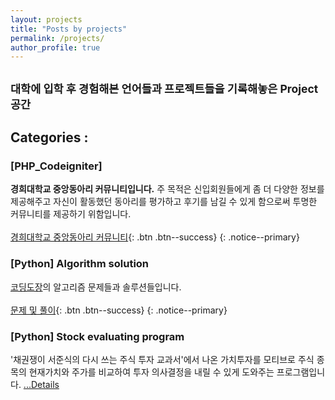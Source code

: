 ```yaml
---
layout: projects
title: "Posts by projects"
permalink: /projects/
author_profile: true
---
```

<sub>대학에 입학 후 경험해본 언어들과 프로젝트들을 기록해놓은 Project 공간</sub>
---
## Categories :
### [PHP_Codeigniter]
**경희대학교 중앙동아리 커뮤니티입니다.** 주 목적은 신입회원들에게 좀 더 다양한 정보를 제공해주고 자신이 활동했던 동아리를 평가하고 후기를 남길 수 있게 함으로써 투명한 커뮤니티를 제공하기 위함입니다.<br><br>
[경희대학교 중앙동아리 커뮤니티](//www.khuclub.co.kr){: .btn .btn--success}
{: .notice--primary}



### [Python] Algorithm solution
[코딩도장](http://codingdojang.com/)의 알고리즘 문제들과 솔루션들입니다.
<br><br>
[문제 및 풀이](/projects/solutions){: .btn .btn--success}
{: .notice--primary}

### [Python] Stock evaluating program
'채권쟁이 서준식의 다시 쓰는 주식 투자 교과서'에서 나온 가치투자를 모티브로 주식 종목의 현재가치와 주가를 비교하여 투자 의사결정을 내릴 수 있게 도와주는 프로그램입니다.
[...Details](projects/stock_evaluation)
